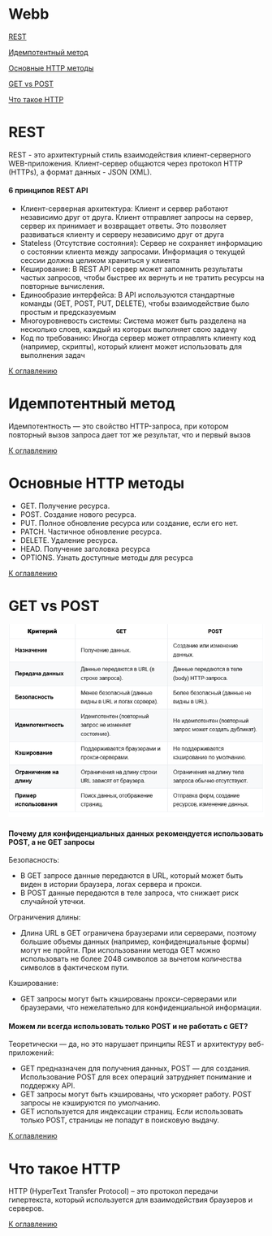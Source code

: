 # Webb

[REST](#rest)

[Идемпотентный метод](#идемпотентный-метод)

[Основные HTTP методы](#основные-http-методы)

[GET vs POST](#get-vs-post)

[Что такое HTTP](#что-такое-http)

# REST

REST - это архитектурный стиль взаимодействия клиент-серверного WEB-приложения. Клиент-сервер общаются через протокол
HTTP (HTTPs), а формат данных - JSON (XML).

#### 6 принципов REST API

+ Клиент-серверная архитектура: Клиент и сервер работают независимо друг от друга. Клиент отправляет запросы на сервер,
  сервер их принимает и возвращает ответы. Это позволяет развиваться клиенту и серверу независимо друг от друга
+ Stateless (Отсутствие состояния): Сервер не сохраняет информацию о состоянии клиента между запросами. Информация о
  текущей сессии должна целиком храниться у клиента
+ Кеширование: В REST API сервер может запомнить результаты частых запросов, чтобы быстрее их вернуть и не тратить
  ресурсы на повторные вычисления.
+ Единообразие интерфейса: В API используются стандартные команды (GET, POST, PUT, DELETE), чтобы взаимодействие было
  простым и предсказуемым
+ Многоуровневость системы: Система может быть разделена на несколько слоев, каждый из которых выполняет свою задачу
+ Код по требованию: Иногда сервер может отправлять клиенту код (например, скрипты), который клиент может использовать
  для выполнения задач

[К оглавлению](#Webb)

# Идемпотентный метод

Идемпотентность — это свойство HTTP-запроса, при котором повторный вызов запроса дает тот же результат, что и первый
вызов

[К оглавлению](#Webb)

# Основные HTTP методы

+ GET. Получение ресурса.
+ POST. Создание нового ресурса.
+ PUT. Полное обновление ресурса или создание, если его нет.
+ PATCH. Частичное обновление ресурса.
+ DELETE. Удаление ресурса.
+ HEAD. Получение заголовка ресурса
+ OPTIONS. Узнать доступные методы для ресурса

[К оглавлению](#Webb)

# GET vs POST

![getvspost.png](../main/resources/getvspost.png)

#### Почему для конфиденциальных данных рекомендуется использовать POST, а не GET запросы

Безопасность:
+ В GET запросе данные передаются в URL, который может быть виден в истории браузера, логах сервера и прокси. 
+ В POST данные передаются в теле запроса, что снижает риск случайной утечки.

Ограничения длины:
+ Длина URL в GET ограничена браузерами или серверами, поэтому большие объемы данных (например, конфиденциальные формы)
могут не пройти. При использовании метода GET можно использовать не более 2048 символов за вычетом количества символов в
фактическом пути.

Кэширование:
+ GET запросы могут быть кэшированы прокси-серверами или браузерами, что нежелательно для конфиденциальной информации.

#### Можем ли всегда использовать только POST и не работать с GET?

Теоретически — да, но это нарушает принципы REST и архитектуру веб-приложений:
+ GET предназначен для получения данных, POST — для создания. Использование POST для всех операций затрудняет понимание и
поддержку API.
+ GET запросы могут быть кэшированы, что ускоряет работу. POST запросы не кэшируются по умолчанию.
+ GET используется для индексации страниц. Если использовать только POST, страницы не попадут в поисковую выдачу.

[К оглавлению](#Webb)

# Что такое HTTP

HTTP (HyperText Transfer Protocol) – это протокол передачи гипертекста, который используется для взаимодействия браузеров и серверов.

[К оглавлению](#Webb)
